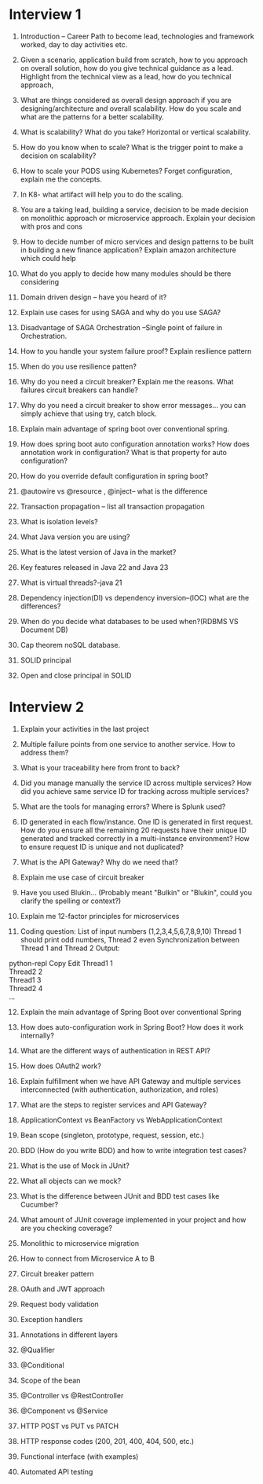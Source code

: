 # Interview 1
1. Introduction – Career Path to become lead, technologies and framework worked, day to day activities etc.

2. Given a scenario, application build from scratch, how to you approach on overall solution, how do you give technical guidance as a lead. Highlight from the technical view as a lead, how do you technical approach,

3. What are things considered as overall design approach if you are designing/architecture and overall scalability. How do you scale and what are the patterns for a better scalability.

4. What is scalability? What do you take? Horizontal or vertical scalability.

5. How do you know when to scale? What is the trigger point to make a decision on scalability?

6. How to scale your PODS using Kubernetes? Forget configuration, explain me the concepts.

7. In K8- what artifact will help you to do the scaling.

8. You are a taking lead, building a service, decision to be made decision on monolithic approach or microservice approach. Explain your decision with pros and cons

9. How to decide number of micro services and design patterns to be built in building a new finance application? Explain amazon architecture which could help

10. What do you apply to decide how many modules should be there considering

11. Domain driven design – have you heard of it?

12. Explain use cases for using SAGA and why do you use SAGA?

13. Disadvantage of SAGA Orchestration –Single point of failure in Orchestration.

14. How to you handle your system failure proof? Explain resilience pattern

15. When do you use resilience patten?

16. Why do you need a circuit breaker? Explain me the reasons. What failures circuit breakers can handle?

17. Why do you need a circuit breaker to show error messages… you can simply achieve that using try, catch block.

18. Explain main advantage of spring boot over conventional spring.

19. How does spring boot auto configuration annotation works? How does annotation work in configuration? What is that property for auto configuration?

20. How do you override default configuration in spring boot?

21. @autowire vs @resource  , @inject– what is the difference

22. Transaction propagation – list all transaction propagation

23. What is isolation levels?

24. What Java version you are using?

25. What is the latest version of Java in the market?

26. Key features released in Java 22 and Java 23

27. What is virtual threads?-java 21

28. Dependency injection(DI) vs dependency inversion–(IOC) what are the differences?

29. When do you decide what databases to be used when?(RDBMS VS Document DB)

30. Cap theorem noSQL database.

31. SOLID principal

32. Open and close principal in SOLID


# Interview 2

1. Explain your activities in the last project

2. Multiple failure points from one service to another service. How to address them?

3. What is your traceability here from front to back?

4. Did you manage manually the service ID across multiple services? How did you achieve same service ID for tracking across multiple services?

5. What are the tools for managing errors? Where is Splunk used?

6. ID generated in each flow/instance. One ID is generated in first request. How do you ensure all the remaining 20 requests have their unique ID generated and tracked correctly in a multi-instance environment? How to ensure request ID is unique and not duplicated?

7. What is the API Gateway? Why do we need that?

8. Explain me use case of circuit breaker

9. Have you used Blukin…
   (Probably meant "Bulkin" or "Blukin", could you clarify the spelling or context?)

10. Explain me 12-factor principles for microservices

11. Coding question: List of input numbers (1,2,3,4,5,6,7,8,9,10)
    Thread 1 should print odd numbers, Thread 2 even
    Synchronization between Thread 1 and Thread 2
    Output:

python-repl
Copy
Edit
Thread1 1  
Thread2 2  
Thread1 3  
Thread2 4  
...

12. Explain the main advantage of Spring Boot over conventional Spring

13. How does auto-configuration work in Spring Boot? How does it work internally?

14. What are the different ways of authentication in REST API?

15. How does OAuth2 work?

16. Explain fulfillment when we have API Gateway and multiple services interconnected (with authentication, authorization, and roles)

17. What are the steps to register services and API Gateway?

18. ApplicationContext vs BeanFactory vs WebApplicationContext

19. Bean scope (singleton, prototype, request, session, etc.)

20. BDD (How do you write BDD) and how to write integration test cases?

21. What is the use of Mock in JUnit?

22. What all objects can we mock?

23. What is the difference between JUnit and BDD test cases like Cucumber?

24. What amount of JUnit coverage implemented in your project and how are you checking coverage?

25. Monolithic to microservice migration

26. How to connect from Microservice A to B

27. Circuit breaker pattern

28. OAuth and JWT approach

29. Request body validation

30. Exception handlers

31. Annotations in different layers

32. @Qualifier

33. @Conditional

34. Scope of the bean

35. @Controller vs @RestController

36. @Component vs @Service

37. HTTP POST vs PUT vs PATCH

38. HTTP response codes (200, 201, 400, 404, 500, etc.)

39. Functional interface (with examples)

40. Automated API testing